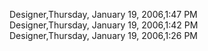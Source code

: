 ﻿Designer,Thursday, January 19, 2006,1:47 PM  Designer,Thursday, January 19, 2006,1:42 PM  Designer,Thursday, January 19, 2006,1:26 PM